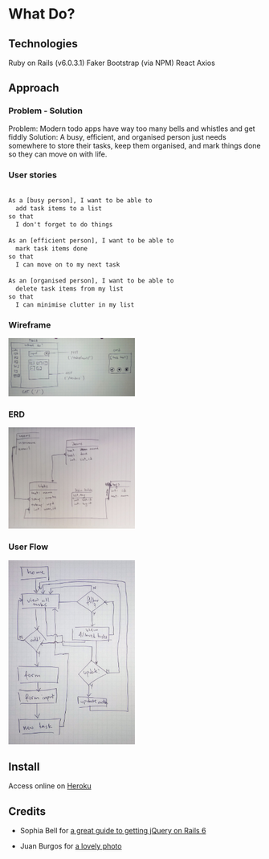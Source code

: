 # What Do?

## Technologies

Ruby on Rails (v6.0.3.1)
Faker
Bootstrap (via NPM)
React
Axios

## Approach

### Problem - Solution
Problem: Modern todo apps have way too many bells and whistles and get fiddly
Solution: A busy, efficient, and organised person just needs somewhere to store their tasks, keep them organised, and mark things done so they can move on with life.

### User stories
``` text

As a [busy person], I want to be able to
  add task items to a list
so that
  I don't forget to do things

As an [efficient person], I want to be able to
  mark task items done
so that
  I can move on to my next task

As an [organised person], I want to be able to
  delete task items from my list
so that
  I can minimise clutter in my list

```

### Wireframe
<img width="50%" src='docs/whatdo_WIRE.jpg' />

### ERD
<img width="50%" src='docs/whatdo_ERD.jpg' />

### User Flow
<img width="50%" src='docs/whatdo_USERFLOW.jpg' />

## Install
Access online on [Heroku](https://sei-whatdo.herokuapp.com)

## Credits

- Sophia Bell for [a great guide to getting jQuery on Rails 6](https://blog.makersacademy.com/how-to-install-bootstrap-and-jquery-on-rails-6-da6e810c1b87)

- Juan Burgos for [a lovely photo](https://unsplash.com/photos/_Te_aXfSQ0Y)
